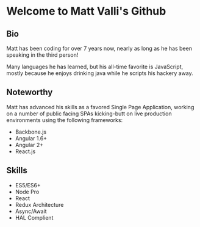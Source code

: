 # Welcome to Matt Valli's Github
## Bio
Matt has been coding for over 7 years now, nearly as long as he has been speaking in the third person!

Many languages he has learned, but his all-time favorite is JavaScript, mostly because he enjoys drinking java while he scripts his hackery away.

## Noteworthy
Matt has advanced his skills as a favored Single Page Application, working on a number of public facing SPAs kicking-butt on live production environments using the following frameworks:
 * Backbone.js
 * Angular 1.6+
 * Angular 2+
 * React.js

## Skills
 * ES5/ES6+
 * Node Pro
 * React
 * Redux Architecture
 * Async/Await
 * HAL Complient
